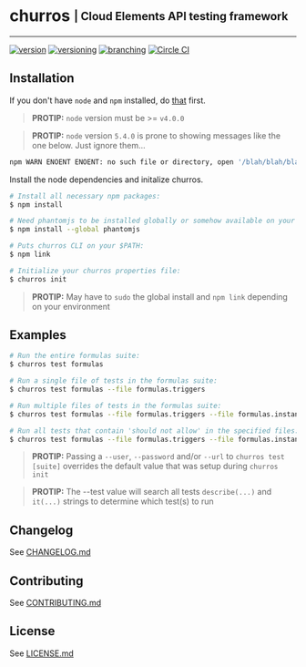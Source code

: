 # churros <sub><sup>| Cloud Elements API testing framework </sup></sub>

--------------------------------------------------------------------------------

[![version](http://img.shields.io/badge/version-v0.0.0-blue.svg)](#) [![versioning](http://img.shields.io/badge/versioning-semver-blue.svg)](http://semver.org/) [![branching](http://img.shields.io/badge/branching-github%20flow-blue.svg)](https://guides.github.com/introduction/flow/) [![Circle CI](https://circleci.com/gh/cloud-elements/churros.svg?style=shield&circle-token=06ba43ddb954fcb3687b5e41fbdf607f1846bbc0)](https://circleci.com/gh/cloud-elements/churros)


## Installation
If you don't have `node` and `npm` installed, do [that](https://docs.npmjs.com/getting-started/installing-node) first.

> **PROTIP:** `node` version must  be >= `v4.0.0`

> **PROTIP:** `node` version `5.4.0` is prone to showing messages like the one below.  Just ignore them...
```bash
npm WARN ENOENT ENOENT: no such file or directory, open '/blah/blah/blah/churros/src/core/package.json'
```

Install the node dependencies and initalize churros.

```bash
# Install all necessary npm packages:
$ npm install

# Need phantomjs to be installed globally or somehow available on your $PATH:
$ npm install --global phantomjs

# Puts churros CLI on your $PATH:
$ npm link

# Initialize your churros properties file:
$ churros init
```

> **PROTIP:** May have to `sudo` the global install and `npm link` depending on your environment

## Examples

```bash
# Run the entire formulas suite:
$ churros test formulas

# Run a single file of tests in the formulas suite:
$ churros test formulas --file formulas.triggers

# Run multiple files of tests in the formulas suite:
$ churros test formulas --file formulas.triggers --file formulas.instances

# Run all tests that contain 'should not allow' in the specified files:
$ churros test formulas --file formulas.triggers --file formulas.instances --test `should not allow`
```

> **PROTIP:** Passing a `--user`, `--password` and/or `--url` to `churros test [suite]` overrides the default value that was setup during `churros init`

> **PROTIP:** The --test value will search all tests `describe(...)` and `it(...)` strings to determine which test(s) to run

## Changelog
See [CHANGELOG.md](CHANGELOG.md)

## Contributing
See [CONTRIBUTING.md](CONTRIBUTING.md)

## License
See [LICENSE.md](LICENSE.md)

